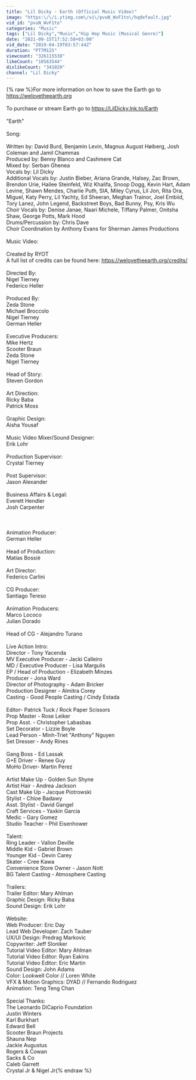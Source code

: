 ```yaml
---
title: "Lil Dicky - Earth (Official Music Video)"
image: "https:\/\/i.ytimg.com\/vi\/pvuN_WvF1to\/hqdefault.jpg"
vid_id: "pvuN_WvF1to"
categories: "Music"
tags: ["Lil Dicky","Music","Hip Hop Music (Musical Genre)"]
date: "2021-09-15T17:52:58+03:00"
vid_date: "2019-04-19T03:57:44Z"
duration: "PT7M12S"
viewcount: "326115538"
likeCount: "10563544"
dislikeCount: "341020"
channel: "Lil Dicky"
---
```

{% raw %}For more information on how to save the Earth go to <a rel="nofollow" target="blank" href="https://welovetheearth.org">https://welovetheearth.org</a> <br /><br />To purchase or stream Earth go to <a rel="nofollow" target="blank" href="https://LilDicky.lnk.to/Earth">https://LilDicky.lnk.to/Earth</a><br /><br />&quot;Earth&quot;<br /><br />Song:<br /><br />Written by: David Burd, Benjamin Levin, Magnus August Høiberg, Josh Coleman and Jamil Chammas<br />Produced by: Benny Blanco and Cashmere Cat<br />Mixed by: Serban Ghenea<br />Vocals by: Lil Dicky<br />Additional Vocals by: Justin Bieber, Ariana Grande, Halsey, Zac Brown, Brendon Urie, Hailee Steinfeld, Wiz Khalifa, Snoop Dogg, Kevin Hart, Adam Levine, Shawn Mendes, Charlie Puth, SIA, Miley Cyrus, Lil Jon, Rita Ora, Miguel, Katy Perry, Lil Yachty, Ed Sheeran, Meghan Trainor, Joel Embiid, Tory Lanez, John Legend, Backstreet Boys, Bad Bunny, Psy, Kris Wu<br />Choir Vocals by: Denise Janae, Naari Michele, Tiffany Palmer, Onitsha Shaw, George Potts, Mark Hood<br />Drums/Percussion by: Chris Dave<br />Choir Coordination by  Anthony Evans for Sherman James Productions<br /><br />Music Video:<br /><br />Created by RYOT<br />A full list of credits can be found here: <a rel="nofollow" target="blank" href="https://welovetheearth.org/credits/">https://welovetheearth.org/credits/</a><br /><br />Directed By:<br />Nigel Tierney<br />Federico Heller<br /><br />Produced By:<br />Zeda Stone<br />Michael Broccolo<br />Nigel Tierney<br />German Heller<br /><br />Executive Producers:<br />Mike Hertz<br />Scooter Braun<br />Zeda Stone<br />Nigel Tierney<br /><br />Head of Story:<br />Steven Gordon<br /><br />Art Direction:<br />Ricky Baba<br />Patrick Moss<br /><br />Graphic Design:<br />Aisha Yousaf<br /><br />Music Video Mixer/Sound Designer:<br />Erik Lohr<br /><br />Production Supervisor:<br />Crystal Tierney<br /><br />Post Supervisor:<br />Jason Alexander<br /><br />Business Affairs &amp; Legal:<br />Everett Hendler<br />Josh Carpenter<br /><br /><br /><br />Animation Producer:<br />German Heller<br /><br />Head of Production:<br />Matías Bossié<br /><br />Art Director:<br />Federico Carlini<br /><br />CG Producer:<br />Santiago Tereso<br /><br />Animation Producers:<br />Marco Lococo<br />Julian Dorado<br /><br />Head of CG - Alejandro Turano<br /><br />Live Action Intro:<br />Director - Tony Yacenda<br />MV Executive Producer - Jacki Calleiro<br />MD / Executive Producer - Lisa Margulis<br />EP / Head of Production - Elizabeth Minzes<br />Producer - Jona Ward<br />Director of Photography - Adam Bricker<br />Production Designer - Almitra Corey<br />Casting - Good People Casting / Cindy Estada<br /><br />Editor- Patrick Tuck / Rock Paper Scissors<br />Prop Master - Rose Leiker<br />Prop Asst. - Christopher Labasbas<br />Set Decorator - Lizzie Boyle<br />Lead Person - Minh-Triet &quot;Anthony” Nguyen<br />Set Dresser - Andy Rines<br /><br />Gang Boss -  Ed Lassak<br />G+E Driver - Renee Guy<br />MoHo Driver-  Martin Perez<br /><br />Artist Make Up  - Golden Sun Shyne<br />Artist Hair - Andrea Jackson<br />Cast Make Up - Jacque Piotrowski<br />Stylist - Chloe Badawy<br />Asst. Stylist - David Gangel<br />Craft Services - Yaxkin Garcia<br />Medic - Gary Gomez<br />Studio Teacher - Phil Eisenhower<br /><br />Talent:<br />Ring Leader - Vallon Deville<br />Middle Kid - Gabriel Brown<br />Younger Kid - Devin Carey<br />Skater - Cree Kawa<br />Convenience Store Owner - Jason Nott<br />BG Talent Casting - Atmosphere Casting<br /><br />Trailers:<br />Trailer Editor: Mary Ahlman<br />Graphic Design: Ricky Baba<br />Sound Design: Erik Lohr<br /><br />Website:<br />Web Producer: Eric Day<br />Lead Web Developer: Zach Tauber<br />UX/UI Design: Predrag Markovic<br />Copywriter: Jeff Sloniker<br />Tutorial Video Editor: Mary Ahlman<br />Tutorial Video Editor: Ryan Eakins<br />Tutorial Video Editor: Eric Martin<br />Sound Design: John Adams<br />Color: Lookwell Color // Loren White<br />VFX &amp; Motion Graphics: DYAD // Fernando Rodriguez<br />Animation: Teng Teng Chan<br /><br />Special Thanks:<br />The Leonardo DiCaprio Foundation<br />Justin Winters<br />Karl Burkhart<br />Edward Bell<br />Scooter Braun Projects<br />Shauna Nep<br />Jackie Augustus<br />Rogers &amp; Cowan<br />Sacks &amp; Co<br />Caleb Garrett<br />Crystal Jr &amp; Nigel Jr{% endraw %}
